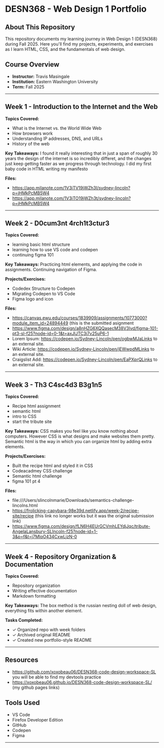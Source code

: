 # DESN368 - Web Design 1 Portfolio

## About This Repository

This repository documents my learning journey in Web Design 1 (DESN368) during Fall 2025. Here you'll find my projects, experiments, and exercises as I learn HTML, CSS, and the fundamentals of web design.

## Course Overview

- **Instructor:** Travis Masingale
- **Institution:** Eastern Washington University
- **Term:** Fall 2025

---

## Week 1 - Introduction to the Internet and the Web

**Topics Covered:**
- What is the Internet vs. the World Wide Web
- How browsers work
- Understanding IP addresses, DNS, and URLs
- History of the web

**Key Takeaways:**
I found it really interesting that in just a span of roughly 30 years the design of the internet is so incredibly differet, and the changes just keep getting faster as we progress through technology. I did my first baby code in HTML writing my manifesto

**Files:**
- https://app.milanote.com/1V3iTV19jWZh3I/sydney-lincoln?p=jHMkPcMB5W4
- https://app.milanote.com/1V3iTO19jWZh3t/sydney-lincoln?p=jHMkPcMB5W4

---

## Week 2 - D0cum3nt 4rch1t3ctur3

**Topics Covered:**
- learning basic html structure
- learning how to use VS code and codepen
- continuing figma 101

**Key Takeaways:**
Practicing html elements, and applying the code in assignments. Continuing navigation of Figma. 

**Projects/Exercises:**
- Codedex Structure to Codepen
- Migrating Codepen to VS Code
- Figma logo and icon
 

**Files:**
- https://canvas.ewu.edu/courses/1839909/assignments/10773000?module_item_id=24894449 (this is the submitted asignment
- https://www.figma.com/design/a8nHZG6XQQasecM38V3Ivd/figma-101-pt3-sl-f25?node-id=0-1&t=axJlJTC3i7v25uP6-1
- Lorem Ipsum: https://codepen.io/Sydney-Lincoln/pen/ogbwMJaLinks to an external site. 
- Wiki Article: https://codepen.io/Sydney-Lincoln/pen/jEWwpdMLinks to an external site. 
- Craigslist Add: https://codepen.io/Sydney-Lincoln/pen/EaPXprQLinks to an external site. 

---

## Week 3 - Th3 C4sc4d3 B3g1n5

**Topics Covered:**
- Recipe html assignment
- semantic html
- intro to CSS
- start the tribute site

**Key Takeaways:**
CSS makes you feel like you know nothing about computers. However CSS is what designs and make websites them pretty. 
Semantic html is the way in which you can organize html by adding extra elements. 

**Projects/Exercises:**
- Built the recipe html and styled it in CSS
- Codeacadmey CSS challenge
- Semantic html challenge
- figma 101 pt 4

**Files:**
- file:///Users/slincolnmarie/Downloads/semantics-challenge-lincolns.html
- https://frolicking-capybara-98e39d.netlify.app/week-2/recipe-site/recipe (this link no longer works but it was the original submission link)
- https://www.figma.com/design/fLN6H4EUrGCVmhLEYdjJqc/tribute-AngelaLansbury-SLIncoln-f25?node-id=1-3&p=f&t=j7MIqO434CxwLjzN-0
---

## Week 4 - Repository Organization & Documentation

**Topics Covered:**
- Repository organization
- Writing effective documentation
- Markdown formatting

**Key Takeaways:**
The box method is the russian nesting doll of web design, everything fits within another element. 

**Tasks Completed:**
- ✓ Organized repo with week folders
- ✓ Archived original README
- ✓ Created new portfolio-style README

---

## Resources

- https://github.com/xoxobeau06/DESN368-code-design-workspace-SL you will be able to find my devtools practice
- https://xoxobeau06.github.io/DESN368-code-design-workspace-SL/ (my github pages links)

## Tools Used

- VS Code
- Firefox Developer Edition
- GitHub
- Codepen
- Figma

---
